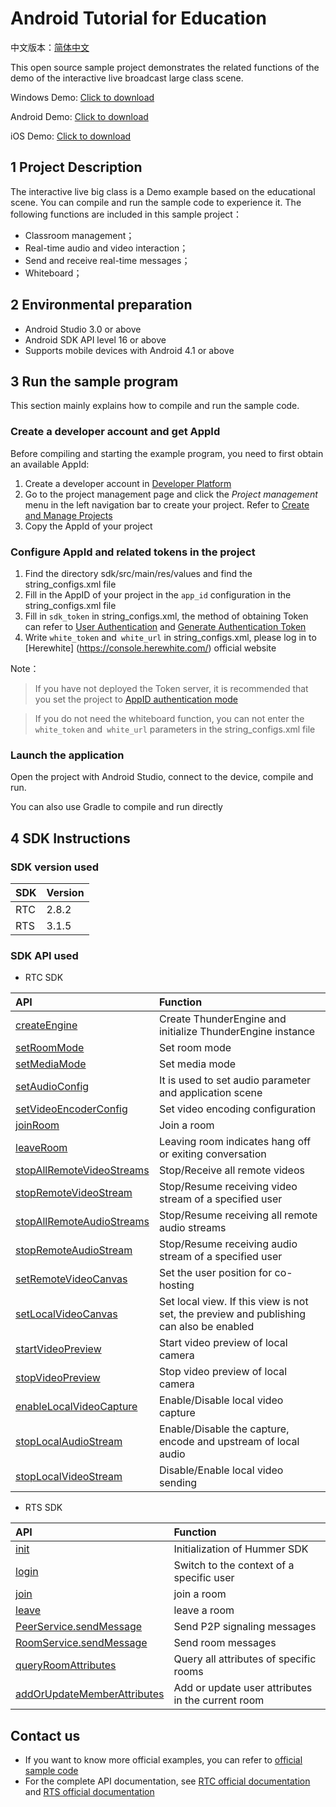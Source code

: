 # Android Tutorial for Education

中文版本：[简体中文](README.md)

This open source sample project demonstrates the related functions of the demo of the interactive live broadcast large class scene.


Windows Demo: [Click to download](https://jszc-bj.oss-cn-beijing.aliyuncs.com/ClassRoom/PC/ClassRoom_Windows_v1.1.3_20200724.zip)

Android Demo: [Click to download](https://jszc-bj.oss-cn-beijing.aliyuncs.com/ClassRoom/Android/ClassRoom_Android_v1.1.3_20200724.apk)  

iOS Demo: [Click to download](https://apps.apple.com/cn/app/%E8%81%9A%E8%81%94%E4%BA%91%E4%BA%91%E6%95%99%E8%82%B2/id1526249004?l=en)

## 1 Project Description

The interactive live big class is a Demo example based on the educational scene. You can compile and run the sample code to experience it. The following functions are included in this sample project：

- Classroom management；
- Real-time audio and video interaction；
- Send and receive real-time messages；
- Whiteboard；

## 2 Environmental preparation

- Android Studio 3.0 or above
- Android SDK API level 16 or above
- Supports mobile devices with Android 4.1 or above

## 3 Run the sample program

This section mainly explains how to compile and run the sample code.

### Create a developer account and get AppId

Before compiling and starting the example program, you need to first obtain an available AppId:

1. Create a developer account in [Developer Platform](https://docs.aivacom.com/cloud/en/platform/console/registration_and_login/registration_and_login.html)
2. Go to the project management page and click the *Project management* menu in the left navigation bar to create your project. Refer to [Create and Manage Projects](https://docs.aivacom.com/cloud/en/platform/console/create_and_manage_projects/create_and_manage_projects.html)
3. Copy the AppId of your project

### Configure AppId and related tokens in the project

1. Find the directory sdk/src/main/res/values and find the string_configs.xml file
2. Fill in the AppID of your project in the `app_id` configuration in the string_configs.xml file
3. Fill in `sdk_token` in string_configs.xml, the method of obtaining Token can refer to [User Authentication](https://docs.aivacom.com/cloud/en/platform/other/user_auth.html) and [Generate Authentication Token ](https://docs.aivacom.com/cloud/en/product_category/rtc_service/rt_video_interaction/common_functions/generate_token/generate_token_java.html)
4. Write `white_token` and` white_url` in string_configs.xml, please log in to [Herewhite] (https://console.herewhite.com/) official website

Note：
> If you have not deployed the Token server, it is recommended that you set the project to [AppID authentication mode](https://docs.aivacom.com/cloud/en/platform/console/create_and_manage_projects/create_and_manage_projects.html)

> If you do not need the whiteboard function, you can not enter the `white_token` and` white_url` parameters in the string_configs.xml file

### Launch the application

Open the project with Android Studio, connect to the device, compile and run.

You can also use Gradle to compile and run directly

## 4 SDK Instructions

### SDK version used

| SDK | Version |
|:----|:----|
| RTC | 2.8.2 |
| RTS | 3.1.5 |

### SDK API used

- RTC SDK

| API | Function |
|:-------------|:---------|
|[createEngine](http://docs.aivacom.com/cloud/en/product_category/rtc_service/rt_video_interaction/api/Android/v2.8.0/function.html#thunderenginecreateengine)|Create ThunderEngine and initialize ThunderEngine instance|
|[setRoomMode](http://docs.aivacom.com/cloud/en/product_category/rtc_service/rt_video_interaction/api/Android/v2.8.0/function.html#thunderenginesetroommode)|Set room mode|
|[setMediaMode](http://docs.aivacom.com/cloud/en/product_category/rtc_service/rt_video_interaction/api/Android/v2.8.0/function.html#thunderenginesetmediamode)|Set media mode|
|[setAudioConfig](http://docs.aivacom.com/cloud/en/product_category/rtc_service/rt_video_interaction/api/Android/v2.8.0/function.html#thunderenginesetaudioconfig)|It is used to set audio parameter and application scene|
|[setVideoEncoderConfig](http://docs.aivacom.com/cloud/en/product_category/rtc_service/rt_video_interaction/api/Android/v2.8.0/function.html#thunderenginesetvideoencoderconfig)|Set video encoding configuration|
|[joinRoom](http://docs.aivacom.com/cloud/en/product_category/rtc_service/rt_video_interaction/api/Android/v2.8.0/function.html#thunderenginejoinroom)|Join a room|
|[leaveRoom](http://docs.aivacom.com/cloud/en/product_category/rtc_service/rt_video_interaction/api/Android/v2.8.0/function.html#thunderengineleaveroom)|Leaving room indicates hang off or exiting conversation|
|[stopAllRemoteVideoStreams](http://docs.aivacom.com/cloud/en/product_category/rtc_service/rt_video_interaction/api/Android/v2.8.0/function.html#thunderenginestopallremotevideostreams)|Stop/Receive all remote videos|
|[stopRemoteVideoStream](http://docs.aivacom.com/cloud/en/product_category/rtc_service/rt_video_interaction/api/Android/v2.8.0/function.html#thunderenginestopremotevideostream)|Stop/Resume receiving video stream of a specified user|
|[stopAllRemoteAudioStreams](http://docs.aivacom.com/cloud/en/product_category/rtc_service/rt_video_interaction/api/Android/v2.8.0/function.html#thunderenginestopallremoteaudiostreams)|Stop/Resume receiving all remote audio streams|
|[stopRemoteAudioStream](http://docs.aivacom.com/cloud/en/product_category/rtc_service/rt_video_interaction/api/Android/v2.8.0/function.html#thunderenginestopremoteaudiostream)|Stop/Resume receiving audio stream of a specified user|
|[setRemoteVideoCanvas](http://docs.aivacom.com/cloud/en/product_category/rtc_service/rt_video_interaction/api/Android/v2.8.0/function.html#thunderenginesetremotevideocanvas)|Set the user position for co-hosting|
|[setLocalVideoCanvas](http://docs.aivacom.com/cloud/en/product_category/rtc_service/rt_video_interaction/api/Android/v2.8.0/function.html#thunderenginesetlocalvideocanvas)|Set local view. If this view is not set, the preview and publishing can also be enabled|
|[startVideoPreview](http://docs.aivacom.com/cloud/en/product_category/rtc_service/rt_video_interaction/api/Android/v2.8.0/function.html#thunderenginestartvideopreview)|Start video preview of local camera|
|[stopVideoPreview](http://docs.aivacom.com/cloud/en/product_category/rtc_service/rt_video_interaction/api/Android/v2.8.0/function.html#thunderenginestopvideopreview)|Stop video preview of local camera|
|[enableLocalVideoCapture](http://docs.aivacom.com/cloud/en/product_category/rtc_service/rt_video_interaction/api/Android/v2.8.0/function.html#thunderengineenablelocalvideocapture)|Enable/Disable local video capture|
|[stopLocalAudioStream](http://docs.aivacom.com/cloud/en/product_category/rtc_service/rt_video_interaction/api/Android/v2.8.0/function.html#thunderenginestoplocalaudiostream)|Enable/Disable the capture, encode and upstream of local audio|
|[stopLocalVideoStream](http://docs.aivacom.com/cloud/en/product_category/rtc_service/rt_video_interaction/api/Android/v2.8.0/function.html#thunderenginestoplocalvideostream)|Disable/Enable local video sending|

- RTS SDK

| API | Function |
|:-------------|:---------|
|[init](http://docs.aivacom.com/cloud/en/product_category/rtm_service/instant_messaging/api/Android/v3.1.4/function.html#hmrinit)|Initialization of Hummer SDK|
|[login](http://docs.aivacom.com/cloud/en/product_category/rtm_service/instant_messaging/api/Android/v3.1.4/function.html#hmrlogin)|Switch to the context of a specific user|
|[join](http://docs.aivacom.com/cloud/en/product_category/rtm_service/instant_messaging/api/Android/v3.1.4/function.html#roomservicejoin)|join a room|
|[leave](http://docs.aivacom.com/cloud/en/product_category/rtm_service/instant_messaging/api/Android/v3.1.4/function.html#roomserviceleave)| leave a room|
|[PeerService.sendMessage](http://docs.aivacom.com/cloud/en/product_category/rtm_service/instant_messaging/api/Android/v3.1.4/function.html#peerservicesendmessage)|Send P2P signaling messages|
|[RoomService.sendMessage](http://docs.aivacom.com/cloud/en/product_category/rtm_service/instant_messaging/api/Android/v3.1.4/function.html#roomservicesendmessage)|Send room messages|
|[queryRoomAttributes](http://docs.aivacom.com/cloud/en/product_category/rtm_service/instant_messaging/api/Android/v3.1.4/function.html#roomservicequeryroomattributes)|Query all attributes of specific rooms|
|[addOrUpdateMemberAttributes](http://docs.aivacom.com/cloud/en/product_category/rtm_service/instant_messaging/api/Android/v3.1.4/function.html#roomserviceaddorupdatememberattributes)|Add or update user attributes in the current room|

## Contact us

- If you want to know more official examples, you can refer to [official sample code](https://github.com/Aivacom?tab=repositories)
- For the complete API documentation, see [RTC official documentation](https://docs.aivacom.com/cloud/en/product_category/rtc_service/rt_video_interaction/api/Android/v2.8.0/category.html) and [RTS official documentation](https://docs.aivacom.com/cloud/en/product_category/rtm_service/instant_messaging/api/Android/v3.1.4/category.html)
